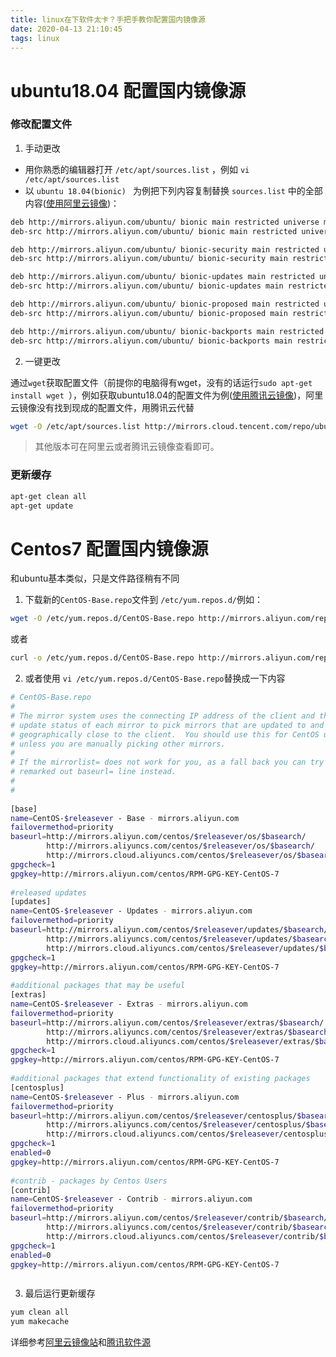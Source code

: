```yaml
---
title: linux在下软件太卡？手把手教你配置国内镜像源
date: 2020-04-13 21:10:45 
tags: linux
---
```


# ubuntu18.04 配置国内镜像源

###  修改配置文件

1. 手动更改
-  用你熟悉的编辑器打开 `/etc/apt/sources.list`  ，例如  `vi /etc/apt/sources.list` 
-  以 `ubuntu 18.04(bionic) `  为例把下列内容复制替换 `sources.list` 中的全部内容([使用阿里云镜像](https://developer.aliyun.com/mirror/ubuntu?spm=a2c6h.13651102.0.0.3e221b11Z08arC))：


```bash
deb http://mirrors.aliyun.com/ubuntu/ bionic main restricted universe multiverse
deb-src http://mirrors.aliyun.com/ubuntu/ bionic main restricted universe multiverse

deb http://mirrors.aliyun.com/ubuntu/ bionic-security main restricted universe multiverse
deb-src http://mirrors.aliyun.com/ubuntu/ bionic-security main restricted universe multiverse

deb http://mirrors.aliyun.com/ubuntu/ bionic-updates main restricted universe multiverse
deb-src http://mirrors.aliyun.com/ubuntu/ bionic-updates main restricted universe multiverse

deb http://mirrors.aliyun.com/ubuntu/ bionic-proposed main restricted universe multiverse
deb-src http://mirrors.aliyun.com/ubuntu/ bionic-proposed main restricted universe multiverse

deb http://mirrors.aliyun.com/ubuntu/ bionic-backports main restricted universe multiverse
deb-src http://mirrors.aliyun.com/ubuntu/ bionic-backports main restricted universe multiverse

```

2. 一键更改

通过`wget`获取配置文件（前提你的电脑得有wget，没有的话运行`sudo apt-get install wget `），例如获取ubuntu18.04的配置文件为例([使用腾讯云镜像](https://mirrors.cloud.tencent.com/help/ubuntu.html))，阿里云镜像没有找到现成的配置文件，用腾讯云代替

```bash
wget -O /etc/apt/sources.list http://mirrors.cloud.tencent.com/repo/ubuntu18_sources.list
```


> 其他版本可在阿里云或者腾讯云镜像查看即可。

### 更新缓存

```bash
apt-get clean all
apt-get update
```

# Centos7 配置国内镜像源

和ubuntu基本类似，只是文件路径稍有不同


1. 下载新的`CentOS-Base.repo`文件到 `/etc/yum.repos.d/`例如：

```bash
wget -O /etc/yum.repos.d/CentOS-Base.repo http://mirrors.aliyun.com/repo/Centos-7.repo
```
或者
```bash
curl -o /etc/yum.repos.d/CentOS-Base.repo http://mirrors.aliyun.com/repo/Centos-7.repo
```

2. 或者使用 `vi /etc/yum.repos.d/CentOS-Base.repo`替换成一下内容

```bash
# CentOS-Base.repo
#
# The mirror system uses the connecting IP address of the client and the
# update status of each mirror to pick mirrors that are updated to and
# geographically close to the client.  You should use this for CentOS updates
# unless you are manually picking other mirrors.
#
# If the mirrorlist= does not work for you, as a fall back you can try the 
# remarked out baseurl= line instead.
#
#
 
[base]
name=CentOS-$releasever - Base - mirrors.aliyun.com
failovermethod=priority
baseurl=http://mirrors.aliyun.com/centos/$releasever/os/$basearch/
        http://mirrors.aliyuncs.com/centos/$releasever/os/$basearch/
        http://mirrors.cloud.aliyuncs.com/centos/$releasever/os/$basearch/
gpgcheck=1
gpgkey=http://mirrors.aliyun.com/centos/RPM-GPG-KEY-CentOS-7
 
#released updates 
[updates]
name=CentOS-$releasever - Updates - mirrors.aliyun.com
failovermethod=priority
baseurl=http://mirrors.aliyun.com/centos/$releasever/updates/$basearch/
        http://mirrors.aliyuncs.com/centos/$releasever/updates/$basearch/
        http://mirrors.cloud.aliyuncs.com/centos/$releasever/updates/$basearch/
gpgcheck=1
gpgkey=http://mirrors.aliyun.com/centos/RPM-GPG-KEY-CentOS-7
 
#additional packages that may be useful
[extras]
name=CentOS-$releasever - Extras - mirrors.aliyun.com
failovermethod=priority
baseurl=http://mirrors.aliyun.com/centos/$releasever/extras/$basearch/
        http://mirrors.aliyuncs.com/centos/$releasever/extras/$basearch/
        http://mirrors.cloud.aliyuncs.com/centos/$releasever/extras/$basearch/
gpgcheck=1
gpgkey=http://mirrors.aliyun.com/centos/RPM-GPG-KEY-CentOS-7
 
#additional packages that extend functionality of existing packages
[centosplus]
name=CentOS-$releasever - Plus - mirrors.aliyun.com
failovermethod=priority
baseurl=http://mirrors.aliyun.com/centos/$releasever/centosplus/$basearch/
        http://mirrors.aliyuncs.com/centos/$releasever/centosplus/$basearch/
        http://mirrors.cloud.aliyuncs.com/centos/$releasever/centosplus/$basearch/
gpgcheck=1
enabled=0
gpgkey=http://mirrors.aliyun.com/centos/RPM-GPG-KEY-CentOS-7
 
#contrib - packages by Centos Users
[contrib]
name=CentOS-$releasever - Contrib - mirrors.aliyun.com
failovermethod=priority
baseurl=http://mirrors.aliyun.com/centos/$releasever/contrib/$basearch/
        http://mirrors.aliyuncs.com/centos/$releasever/contrib/$basearch/
        http://mirrors.cloud.aliyuncs.com/centos/$releasever/contrib/$basearch/
gpgcheck=1
enabled=0
gpgkey=http://mirrors.aliyun.com/centos/RPM-GPG-KEY-CentOS-7



```

3. 最后运行更新缓存

```bash
yum clean all
yum makecache
```

详细参考[阿里云镜像站](https://developer.aliyun.com/mirror/?spm=a2c6h.13651104.0.d1002.e13b12b2kQvGBL)和[腾讯软件源](https://mirrors.cloud.tencent.com/)